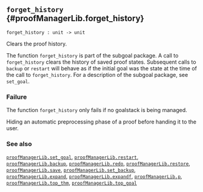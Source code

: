 ## `forget_history` {#proofManagerLib.forget_history}


```
forget_history : unit -> unit
```



Clears the proof history.


The function `forget_history` is part of the subgoal package. A call to
`forget_history` clears the history of saved proof states.  Subsequent calls to
`backup` or `restart` will behave as if the initial goal was the state at the
time of the call to `forget_history`. For a description of the subgoal package,
see `set_goal`.

### Failure

The function `forget_history` only fails if no goalstack is being managed.


Hiding an automatic preprocessing phase of a proof before handing it to the user.

### See also

[`proofManagerLib.set_goal`](#proofManagerLib.set_goal), [`proofManagerLib.restart`](#proofManagerLib.restart), [`proofManagerLib.backup`](#proofManagerLib.backup), [`proofManagerLib.redo`](#proofManagerLib.redo), [`proofManagerLib.restore`](#proofManagerLib.restore), [`proofManagerLib.save`](#proofManagerLib.save), [`proofManagerLib.set_backup`](#proofManagerLib.set_backup), [`proofManagerLib.expand`](#proofManagerLib.expand), [`proofManagerLib.expandf`](#proofManagerLib.expandf), [`proofManagerLib.p`](#proofManagerLib.p), [`proofManagerLib.top_thm`](#proofManagerLib.top_thm), [`proofManagerLib.top_goal`](#proofManagerLib.top_goal)

